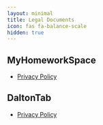 ```yaml
---
layout: minimal
title: Legal Documents
icon: fas fa-balance-scale
hidden: true
---
```


## MyHomeworkSpace

* [Privacy Policy](./privacy.html)

## DaltonTab

* [Privacy Policy](./daltontab-privacy.html)